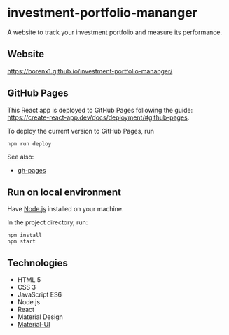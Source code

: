 # investment-portfolio-mananger
A website to track your investment portfolio and measure its performance.

## Website
https://borenx1.github.io/investment-portfolio-mananger/

## GitHub Pages
This React app is deployed to GitHub Pages following the guide: https://create-react-app.dev/docs/deployment/#github-pages.

To deploy the current version to GitHub Pages, run
```
npm run deploy
```

See also:
- [gh-pages](https://github.com/tschaub/gh-pages)

## Run on local environment
Have [Node.js](https://nodejs.org/) installed on your machine.

In the project directory, run:
```
npm install
npm start
```

## Technologies
- HTML 5
- CSS 3
- JavaScript ES6
- Node.js
- React
- Material Design
- [Material-UI](https://material-ui.com/)
